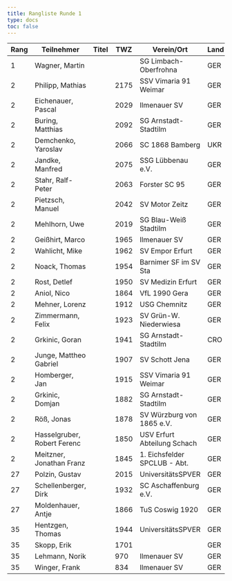 ```yaml
---
title: Rangliste Runde 1
type: docs
toc: false
---
```


| Rang | Teilnehmer                     | Titel | TWZ  | Verein/Ort                      | Land | S  | R  | V  | Punkte | Buchh | SoBerg | DiVerg |
|------|---------------------------------|-------|------|----------------------------------|------|----|----|----|--------|-------|--------|--------|
| 1    | Wagner, Martin                 |       |      | SG Limbach-Oberfrohna          | GER  | 1  | 0  | 0  | 1.0    | 1.0   | 1.00   | ---    |
| 2    | Philipp, Mathias               |       | 2175 | SSV Vimaria 91 Weimar          | GER  | 1  | 0  | 0  | 1.0    | 0.0   | 0.00   | ---    |
| 2    | Eichenauer, Pascal             |       | 2029 | Ilmenauer SV                   | GER  | 1  | 0  | 0  | 1.0    | 0.0   | 0.00   | ---    |
| 2    | Buring, Matthias               |       | 2092 | SG Arnstadt-Stadtilm           | GER  | 1  | 0  | 0  | 1.0    | 0.0   | 0.00   | ---    |
| 2    | Demchenko, Yaroslav            |       | 2066 | SC 1868 Bamberg                | UKR  | 1  | 0  | 0  | 1.0    | 0.0   | 0.00   | ---    |
| 2    | Jandke, Manfred                |       | 2075 | SSG Lübbenau e.V.              | GER  | 1  | 0  | 0  | 1.0    | 0.0   | 0.00   | ---    |
| 2    | Stahr, Ralf-Peter              |       | 2063 | Forster SC 95                  | GER  | 1  | 0  | 0  | 1.0    | 0.0   | 0.00   | ---    |
| 2    | Pietzsch, Manuel               |       | 2042 | SV Motor Zeitz                 | GER  | 1  | 0  | 0  | 1.0    | 0.0   | 0.00   | ---    |
| 2    | Mehlhorn, Uwe                  |       | 2019 | SG Blau-Weiß Stadtilm          | GER  | 1  | 0  | 0  | 1.0    | 0.0   | 0.00   | ---    |
| 2    | Geißhirt, Marco                |       | 1965 | Ilmenauer SV                   | GER  | 1  | 0  | 0  | 1.0    | 0.0   | 0.00   | ---    |
| 2    | Wahlicht, Mike                 |       | 1962 | SV Empor Erfurt                | GER  | 1  | 0  | 0  | 1.0    | 0.0   | 0.00   | ---    |
| 2    | Noack, Thomas                  |       | 1954 | Barnimer SF im SV Sta          | GER  | 1  | 0  | 0  | 1.0    | 0.0   | 0.00   | ---    |
| 2    | Rost, Detlef                   |       | 1950 | SV Medizin Erfurt              | GER  | 1  | 0  | 0  | 1.0    | 0.0   | 0.00   | ---    |
| 2    | Aniol, Nico                    |       | 1864 | VfL 1990 Gera                  | GER  | 1  | 0  | 0  | 1.0    | 0.0   | 0.00   | ---    |
| 2    | Mehner, Lorenz                 |       | 1912 | USG Chemnitz                   | GER  | 1  | 0  | 0  | 1.0    | 0.0   | 0.00   | ---    |
| 2    | Zimmermann, Felix              |       | 1923 | SV Grün-W. Niederwiesa         | GER  | 1  | 0  | 0  | 1.0    | 0.0   | 0.00   | ---    |
| 2    | Grkinic, Goran                 |       | 1941 | SG Arnstadt-Stadtilm           | CRO  | 1  | 0  | 0  | 1.0    | 0.0   | 0.00   | ---    |
| 2    | Junge, Mattheo Gabriel         |       | 1907 | SV Schott Jena                 | GER  | 1  | 0  | 0  | 1.0    | 0.0   | 0.00   | ---    |
| 2    | Homberger, Jan                 |       | 1915 | SSV Vimaria 91 Weimar          | GER  | 1  | 0  | 0  | 1.0    | 0.0   | 0.00   | ---    |
| 2    | Grkinic, Domjan                |       | 1882 | SG Arnstadt-Stadtilm           | GER  | 1  | 0  | 0  | 1.0    | 0.0   | 0.00   | ---    |
| 2    | Röß, Jonas                     |       | 1878 | SV Würzburg von 1865 e.V.      | GER  | 1  | 0  | 0  | 1.0    | 0.0   | 0.00   | ---    |
| 2    | Hasselgruber, Robert Ferenc    |       | 1850 | USV Erfurt Abteilung Schach    | GER  | 1  | 0  | 0  | 1.0    | 0.0   | 0.00   | ---    |
| 2    | Meitzner, Jonathan Franz       |       | 1845 | 1. Eichsfelder SPCLUB - Abt.   | GER  | 1  | 0  | 0  | 1.0    | 0.0   | 0.00   | ---    |
| 27   | Polzin, Gustav                 |       | 2015 | UniversitätsSPVER              | GER  | 0  | 1  | 0  | 0.5    | 0.5   | 0.25   | ---    |
| 27   | Schellenberger, Dirk           |       | 1932 | SC Aschaffenburg e.V.          | GER  | 0  | 1  | 0  | 0.5    | 0.5   | 0.25   | ---    |
| 27   | Moldenhauer, Antje             |       | 1866 | TuS Coswig 1920                | GER  | 0  | 1  | 0  | 0.5    | 0.5   | 0.25   | ---    |
| 35   | Hentzgen, Thomas               |       | 1944 | UniversitätsSPVER              | GER  | 0  | 0  | 1  | 0.0    | 1.0   | 0.00   | ---    |
| 35   | Skopp, Erik                    |       | 1701 |                                | GER  | 0  | 0  | 1  | 0.0    | 1.0   | 0.00   | ---    |
| 35   | Lehmann, Norik                 |       | 970  | Ilmenauer SV                   | GER  | 0  | 0  | 1  | 0.0    | 1.0   | 0.00   | ---    |
| 35   | Winger, Frank                  |       | 834  | Ilmenauer SV                   | GER  | 0  | 0  | 1  | 0.0    | 1.0   | 0.00   | ---    |
